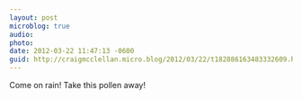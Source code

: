 ```yaml
---
layout: post
microblog: true
audio: 
photo: 
date: 2012-03-22 11:47:13 -0600
guid: http://craigmcclellan.micro.blog/2012/03/22/t182886163483332609.html
---
```

Come on rain! Take this pollen away!
